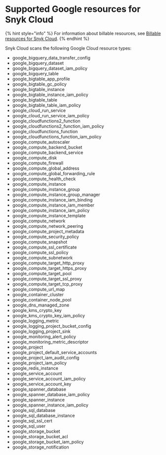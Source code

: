 # Supported Google resources for Snyk Cloud

{% hint style="info" %}
For information about billable resources, see [Billable resources for Snyk Cloud](../billable-resources-for-snyk-cloud.md).
{% endhint %}

Snyk Cloud scans the following Google Cloud resource types:

* google\_bigquery\_data\_transfer\_config
* google\_bigquery\_dataset
* google\_bigquery\_dataset\_iam\_policy
* google\_bigquery\_table
* google\_bigtable\_app\_profile
* google\_bigtable\_gc\_policy
* google\_bigtable\_instance
* google\_bigtable\_instance\_iam\_policy
* google\_bigtable\_table
* google\_bigtable\_table\_iam\_policy
* google\_cloud\_run\_service
* google\_cloud\_run\_service\_iam\_policy
* google\_cloudfunctions2\_function
* google\_cloudfunctions2\_function\_iam\_policy
* google\_cloudfunctions\_function
* google\_cloudfunctions\_function\_iam\_policy
* google\_compute\_autoscaler
* google\_compute\_backend\_bucket
* google\_compute\_backend\_service
* google\_compute\_disk
* google\_compute\_firewall
* google\_compute\_global\_address
* google\_compute\_global\_forwarding\_rule
* google\_compute\_health\_check
* google\_compute\_instance
* google\_compute\_instance\_group
* google\_compute\_instance\_group\_manager
* google\_compute\_instance\_iam\_binding
* google\_compute\_instance\_iam\_member
* google\_compute\_instance\_iam\_policy
* google\_compute\_instance\_template
* google\_compute\_network
* google\_compute\_network\_peering
* google\_compute\_project\_metadata
* google\_compute\_security\_policy
* google\_compute\_snapshot
* google\_compute\_ssl\_certificate
* google\_compute\_ssl\_policy
* google\_compute\_subnetwork
* google\_compute\_target\_http\_proxy
* google\_compute\_target\_https\_proxy
* google\_compute\_target\_pool
* google\_compute\_target\_ssl\_proxy
* google\_compute\_target\_tcp\_proxy
* google\_compute\_url\_map
* google\_container\_cluster
* google\_container\_node\_pool
* google\_dns\_managed\_zone
* google\_kms\_crypto\_key
* google\_kms\_crypto\_key\_iam\_policy
* google\_logging\_metric
* google\_logging\_project\_bucket\_config
* google\_logging\_project\_sink
* google\_monitoring\_alert\_policy
* google\_monitoring\_metric\_descriptor
* google\_project
* google\_project\_default\_service\_accounts
* google\_project\_iam\_audit\_config
* google\_project\_iam\_policy
* google\_redis\_instance
* google\_service\_account
* google\_service\_account\_iam\_policy
* google\_service\_account\_key
* google\_spanner\_database
* google\_spanner\_database\_iam\_policy
* google\_spanner\_instance
* google\_spanner\_instance\_iam\_policy
* google\_sql\_database
* google\_sql\_database\_instance
* google\_sql\_ssl\_cert
* google\_sql\_user
* google\_storage\_bucket
* google\_storage\_bucket\_acl
* google\_storage\_bucket\_iam\_policy
* google\_storage\_notification
